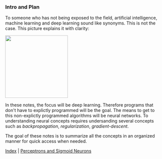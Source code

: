 ### Intro and Plan

To someone who has not being exposed to the field, artificial intelligence, machine learning and deep learning sound like synonyms. This is not the case. This picture explains it with clarity:

<img src = "https://www2.argility.com/wp-content/uploads/2018/04/image10.png" width = "200">

In these notes, the focus will be deep learning. Therefore programs that don't have to explictly programmed will be the goal. The means to get to this non-explictly programmed algorithms will be neural networks. To understanding neural concepts requires undersanding several concepts such as *backpropagation*, *regularization*, *gradient-descent*. 

The goal of these notes is to summarize all the concepts in an organized manner for quick access when needed.

[Index](index.md) | [Perceptrons and Sigmoid Neurons](part2.md)

